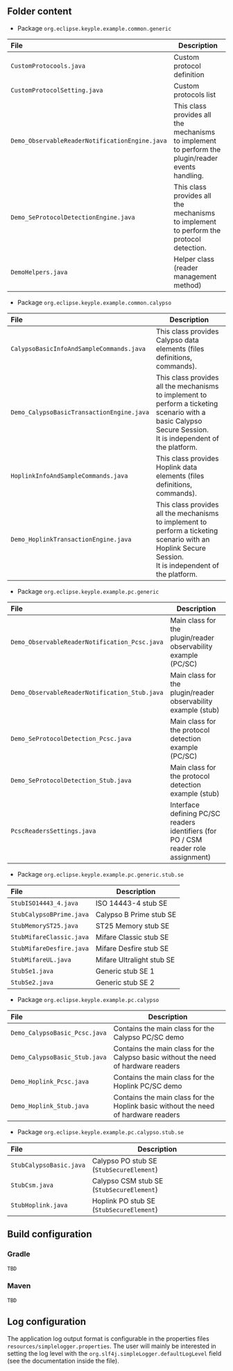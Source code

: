 **Folder content**
---

* Package `org.eclipse.keyple.example.common.generic`

|File|Description|
|:---|---|
|`CustomProtocools.java`|Custom protocol definition|
|`CustomProtocolSetting.java`|Custom protocols list|
|`Demo_ObservableReaderNotificationEngine.java`|This class provides all the mechanisms to implement to perform the plugin/reader events handling.|
|`Demo_SeProtocolDetectionEngine.java`|This class provides all the mechanisms to implement to perform the protocol detection.|
|`DemoHelpers.java`|Helper class (reader management method)|

* Package `org.eclipse.keyple.example.common.calypso`

|File|Description|
|:---|---|
|`CalypsoBasicInfoAndSampleCommands.java`|This class provides Calypso data elements (files definitions, commands).|
|`Demo_CalypsoBasicTransactionEngine.java`|This class provides all the mechanisms to implement to perform a ticketing scenario with a basic Calypso Secure Session.<br>It is independent of the platform.|
|`HoplinkInfoAndSampleCommands.java`|This class provides Hoplink data elements (files definitions, commands).|
|`Demo_HoplinkTransactionEngine.java`|This class provides all the mechanisms to implement to perform a ticketing scenario with an Hoplink Secure Session.<br>It is independent of the platform.|

* Package `org.eclipse.keyple.example.pc.generic`

|File|Description|
|:---|---|
|`Demo_ObservableReaderNotification_Pcsc.java`|Main class for the plugin/reader observability example (PC/SC)|
|`Demo_ObservableReaderNotification_Stub.java`|Main class for the plugin/reader observability example (stub)|
|`Demo_SeProtocolDetection_Pcsc.java`|Main class for the protocol detection example (PC/SC)|
|`Demo_SeProtocolDetection_Stub.java`|Main class for the protocol detection example (stub)|
|`PcscReadersSettings.java`|Interface defining PC/SC readers identifiers (for PO / CSM reader role assignment)|

* Package `org.eclipse.keyple.example.pc.generic.stub.se`

|File|Description|
|:---|---|
|`StubISO14443_4.java`|ISO 14443-4 stub SE|
|`StubCalypsoBPrime.java`|Calypso B Prime stub SE|
|`StubMemoryST25.java`|ST25 Memory stub SE|
|`StubMifareClassic.java`|Mifare Classic stub SE|
|`StubMifareDesfire.java`|Mifare Desfire stub SE|
|`StubMifareUL.java`|Mifare Ultralight stub SE|
|`StubSe1.java`|Generic stub SE 1|
|`StubSe2.java`|Generic stub SE 2|

* Package `org.eclipse.keyple.example.pc.calypso`

|File|Description|
|:---|---|
|`Demo_CalypsoBasic_Pcsc.java`|Contains the main class for the Calypso PC/SC demo|
|`Demo_CalypsoBasic_Stub.java`|Contains the main class for the Calypso basic without the need of hardware readers|
|`Demo_Hoplink_Pcsc.java`|Contains the main class for the Hoplink PC/SC demo|
|`Demo_Hoplink_Stub.java`|Contains the main class for the Hoplink basic without the need of hardware readers|

* Package `org.eclipse.keyple.example.pc.calypso.stub.se`

|File|Description|
|:---|---|
|`StubCalypsoBasic.java`|Calypso PO stub SE (`StubSecureElement`)|
|`StubCsm.java`|Calypso CSM stub SE (`StubSecureElement`)|
|`StubHoplink.java`|Hoplink PO stub SE (`StubSecureElement`)|

**Build configuration**
---
### Gradle
    TBD
### Maven
    TBD

**Log configuration**
---
The application log output format is configurable in the properties files
`resources/simplelogger.properties`.
The user will mainly be interested in setting the log level with the `org.slf4j.simpleLogger.defaultLogLevel` field (see the documentation inside the file).
